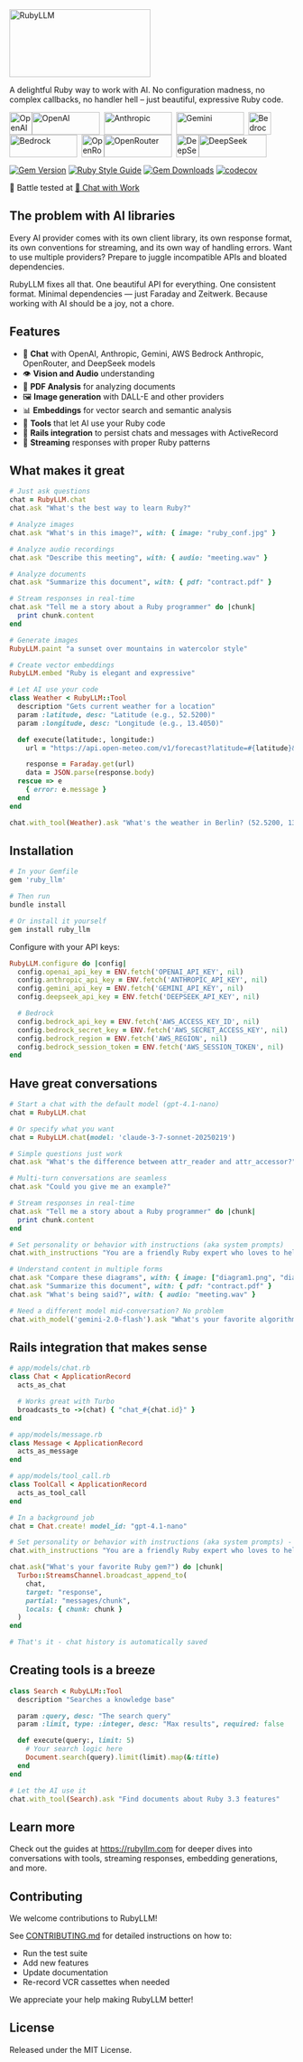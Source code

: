 <img src="/docs/assets/images/logotype.svg" alt="RubyLLM" height="120" width="250">

A delightful Ruby way to work with AI. No configuration madness, no complex callbacks, no handler hell – just beautiful, expressive Ruby code.

<div style="display: flex; align-items: center; flex-wrap: wrap; margin-bottom: 1em">
  <img src="https://registry.npmmirror.com/@lobehub/icons-static-svg/latest/files/icons/openai.svg" alt="OpenAI" height="40">
  <img src="https://registry.npmmirror.com/@lobehub/icons-static-svg/latest/files/icons/openai-text.svg" alt="OpenAI" height="40" width="120">
  &nbsp;&nbsp;
  <img src="https://registry.npmmirror.com/@lobehub/icons-static-svg/latest/files/icons/anthropic-text.svg" alt="Anthropic" height="40" width="120">
  &nbsp;&nbsp;
  <img src="https://registry.npmmirror.com/@lobehub/icons-static-svg/latest/files/icons/gemini-brand-color.svg" alt="Gemini" height="40" width="120">
  &nbsp;&nbsp;
  <img src="https://registry.npmmirror.com/@lobehub/icons-static-svg/latest/files/icons/bedrock-color.svg" alt="Bedrock" height="40">
  <img src="https://registry.npmmirror.com/@lobehub/icons-static-svg/latest/files/icons/bedrock-text.svg" alt="Bedrock" height="40" width="120">
  &nbsp;&nbsp;
  <img src="https://registry.npmmirror.com/@lobehub/icons-static-svg/latest/files/icons/openrouter.svg" alt="OpenRouter" height="40">
  <img src="https://registry.npmmirror.com/@lobehub/icons-static-svg/latest/files/icons/openrouter-text.svg" alt="OpenRouter" height="40" width="120">
  &nbsp;&nbsp;
  <img src="https://registry.npmmirror.com/@lobehub/icons-static-svg/latest/files/icons/deepseek-color.svg" alt="DeepSeek" height="40">
  <img src="https://registry.npmmirror.com/@lobehub/icons-static-svg/latest/files/icons/deepseek-text.svg" alt="DeepSeek" height="40" width="120">
  &nbsp;&nbsp;
</div>

<a href="https://badge.fury.io/rb/ruby_llm"><img src="https://badge.fury.io/rb/ruby_llm.svg" alt="Gem Version" /></a>
<a href="https://github.com/testdouble/standard"><img src="https://img.shields.io/badge/code_style-standard-brightgreen.svg" alt="Ruby Style Guide" /></a>
<a href="https://rubygems.org/gems/ruby_llm"><img alt="Gem Downloads" src="https://img.shields.io/gem/dt/ruby_llm"></a>
<a href="https://codecov.io/gh/crmne/ruby_llm"><img src="https://codecov.io/gh/crmne/ruby_llm/branch/main/graph/badge.svg" alt="codecov" /></a>

🤺 Battle tested at [💬  Chat with Work](https://chatwithwork.com)

## The problem with AI libraries

Every AI provider comes with its own client library, its own response format, its own conventions for streaming, and its own way of handling errors. Want to use multiple providers? Prepare to juggle incompatible APIs and bloated dependencies.

RubyLLM fixes all that. One beautiful API for everything. One consistent format. Minimal dependencies — just Faraday and Zeitwerk. Because working with AI should be a joy, not a chore.

## Features

- 💬 **Chat** with OpenAI, Anthropic, Gemini, AWS Bedrock Anthropic, OpenRouter, and DeepSeek models
- 👁️ **Vision and Audio** understanding
- 📄 **PDF Analysis** for analyzing documents
- 🖼️ **Image generation** with DALL-E and other providers
- 📊 **Embeddings** for vector search and semantic analysis
- 🔧 **Tools** that let AI use your Ruby code
- 🚂 **Rails integration** to persist chats and messages with ActiveRecord
- 🌊 **Streaming** responses with proper Ruby patterns

## What makes it great

```ruby
# Just ask questions
chat = RubyLLM.chat
chat.ask "What's the best way to learn Ruby?"

# Analyze images
chat.ask "What's in this image?", with: { image: "ruby_conf.jpg" }

# Analyze audio recordings
chat.ask "Describe this meeting", with: { audio: "meeting.wav" }

# Analyze documents
chat.ask "Summarize this document", with: { pdf: "contract.pdf" }

# Stream responses in real-time
chat.ask "Tell me a story about a Ruby programmer" do |chunk|
  print chunk.content
end

# Generate images
RubyLLM.paint "a sunset over mountains in watercolor style"

# Create vector embeddings
RubyLLM.embed "Ruby is elegant and expressive"

# Let AI use your code
class Weather < RubyLLM::Tool
  description "Gets current weather for a location"
  param :latitude, desc: "Latitude (e.g., 52.5200)"
  param :longitude, desc: "Longitude (e.g., 13.4050)"

  def execute(latitude:, longitude:)
    url = "https://api.open-meteo.com/v1/forecast?latitude=#{latitude}&longitude=#{longitude}&current=temperature_2m,wind_speed_10m"

    response = Faraday.get(url)
    data = JSON.parse(response.body)
  rescue => e
    { error: e.message }
  end
end

chat.with_tool(Weather).ask "What's the weather in Berlin? (52.5200, 13.4050)"
```

## Installation

```ruby
# In your Gemfile
gem 'ruby_llm'

# Then run
bundle install

# Or install it yourself
gem install ruby_llm
```

Configure with your API keys:

```ruby
RubyLLM.configure do |config|
  config.openai_api_key = ENV.fetch('OPENAI_API_KEY', nil)
  config.anthropic_api_key = ENV.fetch('ANTHROPIC_API_KEY', nil)
  config.gemini_api_key = ENV.fetch('GEMINI_API_KEY', nil)
  config.deepseek_api_key = ENV.fetch('DEEPSEEK_API_KEY', nil)

  # Bedrock
  config.bedrock_api_key = ENV.fetch('AWS_ACCESS_KEY_ID', nil)
  config.bedrock_secret_key = ENV.fetch('AWS_SECRET_ACCESS_KEY', nil)
  config.bedrock_region = ENV.fetch('AWS_REGION', nil)
  config.bedrock_session_token = ENV.fetch('AWS_SESSION_TOKEN', nil)
end
```

## Have great conversations

```ruby
# Start a chat with the default model (gpt-4.1-nano)
chat = RubyLLM.chat

# Or specify what you want
chat = RubyLLM.chat(model: 'claude-3-7-sonnet-20250219')

# Simple questions just work
chat.ask "What's the difference between attr_reader and attr_accessor?"

# Multi-turn conversations are seamless
chat.ask "Could you give me an example?"

# Stream responses in real-time
chat.ask "Tell me a story about a Ruby programmer" do |chunk|
  print chunk.content
end

# Set personality or behavior with instructions (aka system prompts)
chat.with_instructions "You are a friendly Ruby expert who loves to help beginners"

# Understand content in multiple forms
chat.ask "Compare these diagrams", with: { image: ["diagram1.png", "diagram2.png"] }
chat.ask "Summarize this document", with: { pdf: "contract.pdf" }
chat.ask "What's being said?", with: { audio: "meeting.wav" }

# Need a different model mid-conversation? No problem
chat.with_model('gemini-2.0-flash').ask "What's your favorite algorithm?"
```

## Rails integration that makes sense

```ruby
# app/models/chat.rb
class Chat < ApplicationRecord
  acts_as_chat

  # Works great with Turbo
  broadcasts_to ->(chat) { "chat_#{chat.id}" }
end

# app/models/message.rb
class Message < ApplicationRecord
  acts_as_message
end

# app/models/tool_call.rb
class ToolCall < ApplicationRecord
  acts_as_tool_call
end

# In a background job
chat = Chat.create! model_id: "gpt-4.1-nano"

# Set personality or behavior with instructions (aka system prompts) - they're persisted too!
chat.with_instructions "You are a friendly Ruby expert who loves to help beginners"

chat.ask("What's your favorite Ruby gem?") do |chunk|
  Turbo::StreamsChannel.broadcast_append_to(
    chat,
    target: "response",
    partial: "messages/chunk",
    locals: { chunk: chunk }
  )
end

# That's it - chat history is automatically saved
```

## Creating tools is a breeze

```ruby
class Search < RubyLLM::Tool
  description "Searches a knowledge base"

  param :query, desc: "The search query"
  param :limit, type: :integer, desc: "Max results", required: false

  def execute(query:, limit: 5)
    # Your search logic here
    Document.search(query).limit(limit).map(&:title)
  end
end

# Let the AI use it
chat.with_tool(Search).ask "Find documents about Ruby 3.3 features"
```

## Learn more

Check out the guides at https://rubyllm.com for deeper dives into conversations with tools, streaming responses, embedding generations, and more.

## Contributing

We welcome contributions to RubyLLM!

See [CONTRIBUTING.md](CONTRIBUTING.md) for detailed instructions on how to:
- Run the test suite
- Add new features
- Update documentation
- Re-record VCR cassettes when needed

We appreciate your help making RubyLLM better!

## License

Released under the MIT License.
